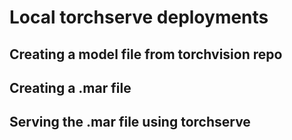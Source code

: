 # Local torchserve deployments

## Creating a model file from torchvision repo


## Creating a .mar file


## Serving the .mar file using torchserve